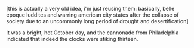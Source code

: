 [this is actually a very old idea, i'm just reusing them: basically, belle epoque luddites and warring american city states after the collapse of society due to an uncommonly long period of drought and desertification]

It was a bright, hot October day, and the cannonade from Philadelphia indicated that indeed the clocks were stiking thirteen.
